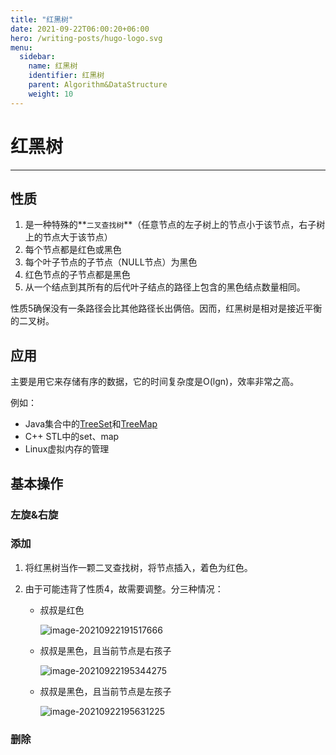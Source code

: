 ```yaml
---
title: "红黑树"
date: 2021-09-22T06:00:20+06:00
hero: /writing-posts/hugo-logo.svg
menu:
  sidebar:
    name: 红黑树
    identifier: 红黑树
    parent: Algorithm&DataStructure
    weight: 10
---
```


# 红黑树

---

## 性质

1. 是一种特殊的**`二叉查找树`**（任意节点的左子树上的节点小于该节点，右子树上的节点大于该节点）
2. 每个节点都是红色或黑色
3. 每个叶子节点的子节点（NULL节点）为黑色
4. 红色节点的子节点都是黑色
5. 从一个结点到其所有的后代叶子结点的路径上包含的黑色结点数量相同。

性质5确保没有一条路径会比其他路径长出俩倍。因而，红黑树是相对是接近平衡的二叉树。

## 应用

主要是用它来存储有序的数据，它的时间复杂度是O(lgn)，效率非常之高。

例如：

* Java集合中的[TreeSet](http://www.cnblogs.com/skywang12345/p/3311268.html)和[TreeMap](http://www.cnblogs.com/skywang12345/p/3310928.html)
* C++ STL中的set、map
* Linux虚拟内存的管理

## 基本操作

### 左旋&右旋



### 添加

1. 将红黑树当作一颗二叉查找树，将节点插入，着色为红色。

2. 由于可能违背了性质4，故需要调整。分三种情况：

   - 叔叔是红色

     ![image-20210922191517666](/posts/Algorithm&DataStructure/image-20210922191517666.png)

   - 叔叔是黑色，且当前节点是右孩子

     ![image-20210922195344275](/posts/Algorithm&DataStructure/image-20210922195344275.png)

   - 叔叔是黑色，且当前节点是左孩子

     ![image-20210922195631225](/posts/Algorithm&DataStructure/image-20210922195631225.png)

### 删除



